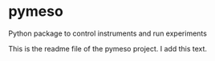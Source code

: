 # pymeso
Python package to control instruments and run experiments

This is the readme file of the pymeso project. I add this text.
